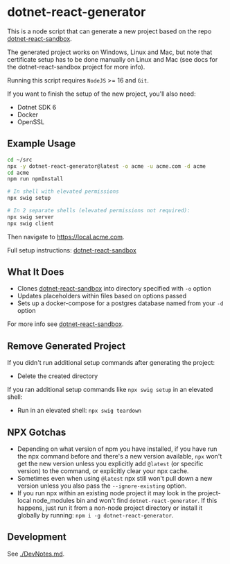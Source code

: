 # dotnet-react-generator

This is a node script that can generate a new project based on the repo [dotnet-react-sandbox](https://github.com/mikey-t/dotnet-react-sandbox).

The generated project works on Windows, Linux and Mac, but note that certificate setup has to be done manually on Linux and Mac (see docs for the dotnet-react-sandbox project for more info).

Running this script requires `NodeJS` >= 16 and `Git`.

If you want to finish the setup of the new project, you'll also need:
- Dotnet SDK 6
- Docker
- OpenSSL

## Example Usage

```bash
cd ~/src
npx -y dotnet-react-generator@latest -o acme -u acme.com -d acme
cd acme
npm run npmInstall

# In shell with elevated permissions
npx swig setup

# In 2 separate shells (elevated permissions not required):
npx swig server
npx swig client
```

Then navigate to https://local.acme.com.

Full setup instructions: [dotnet-react-sandbox](https://github.com/mikey-t/dotnet-react-sandbox)

## What It Does

- Clones [dotnet-react-sandbox](https://github.com/mikey-t/dotnet-react-sandbox) into directory specified with `-o` option
- Updates placeholders within files based on options passed
- Sets up a docker-compose for a postgres database named from your `-d` option

For more info see [dotnet-react-sandbox](https://github.com/mikey-t/dotnet-react-sandbox).

## Remove Generated Project

If you didn't run additional setup commands after generating the project:

- Delete the created directory

If you ran additional setup commands like `npx swig setup` in an elevated shell:

- Run in an elevated shell: `npx swig teardown`

## NPX Gotchas

- Depending on what version of npm you have installed, if you have run the npx command before and there's a new version available, `npx` won't get the new version unless you explicitly add `@latest` (or specific version) to the command, or explicitly clear your npx cache.
- Sometimes even when using `@latest` npx still won't pull down a new version unless you also pass the `--ignore-existing` option.
- If you run npx within an existing node project it may look in the project-local node_modules bin and won't find `dotnet-react-generator`. If this happens, just run it from a non-node project directory or install it globally by running: `npm i -g dotnet-react-generator`.

## Development

See [./DevNotes.md](./DevNotes.md).
